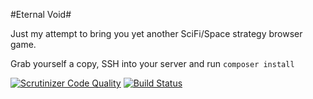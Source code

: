 #Eternal Void#

Just my attempt to bring you yet another SciFi/Space strategy browser game.

Grab yourself a copy, SSH into your server and run `composer install`

[![Scrutinizer Code Quality](https://scrutinizer-ci.com/g/chrischi1989/EternalVoid/badges/quality-score.png?b=master)](https://scrutinizer-ci.com/g/chrischi1989/EternalVoid/?branch=master)
[![Build Status](https://scrutinizer-ci.com/g/chrischi1989/EternalVoid/badges/build.png?b=master)](https://scrutinizer-ci.com/g/chrischi1989/EternalVoid/build-status/master)